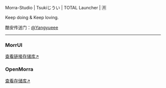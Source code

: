 Morra-Studio | Tsukiじうい | TOTAL Launcher | 🈷

Keep doing & Keep loving.

酷安传送门：[@Yangyueee](https://www.coolapk.com/u/19725581)

---

### **MorrUI**
[查看链接存储库↗](https://GitHub.com/Yangyueee91/MorrUI)

### **OpenMorra**
[查看存储库↗](https://GitHub.com/Yangyueee91/OpenMorra)